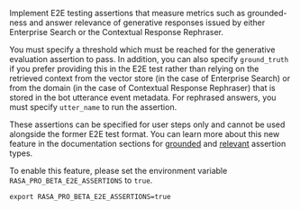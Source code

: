 Implement E2E testing assertions that measure metrics such as grounded-ness and answer relevance of generative responses
issued by either Enterprise Search or the Contextual Response Rephraser.

You must specify a threshold which must be reached for the generative evaluation assertion to pass.
In addition, you can also specify `ground_truth` if you prefer providing this in the E2E test rather than relying on the 
retrieved context from the vector store (in the case of Enterprise Search) or from the domain (in the case
of Contextual Response Rephraser) that is stored in the bot utterance event metadata.
For rephrased answers, you must specify `utter_name` to run the assertion.

These assertions can be specified for user steps only and cannot be used alongside the former E2E test format.
You can learn more about this new feature in the documentation sections for [grounded](https://rasa.com/docs/rasa-pro/testing/e2e-testing-assertions/assertions-fundamentals#generative-response-is-grounded-assertion)
and [relevant](https://rasa.com/docs/rasa-pro/testing/e2e-testing-assertions/assertions-fundamentals#generative-response-is-relevant-assertion) assertion types.

To enable this feature, please set the environment variable `RASA_PRO_BETA_E2E_ASSERTIONS` to `true`.
```
export RASA_PRO_BETA_E2E_ASSERTIONS=true
```
